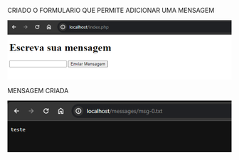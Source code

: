 CRIADO O FORMULARIO QUE PERMITE ADICIONAR UMA MENSAGEM

<img src="images/form.png"/>


MENSAGEM CRIADA

<img src="images/message01.png"/>

